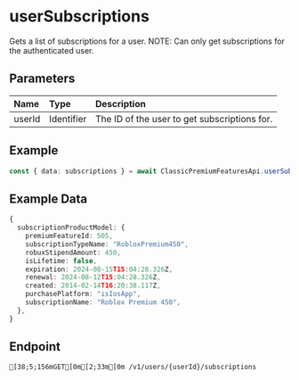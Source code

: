 
# userSubscriptions
Gets a list of subscriptions for a user. NOTE: Can only get subscriptions for the authenticated user.


## Parameters
| Name   | Type       | Description                                  |
| :----- | :--------- | :------------------------------------------- |
| userId | Identifier | The ID of the user to get subscriptions for. |



## Example
```ts copy showLineNumbers
const { data: subscriptions } = await ClassicPremiumFeaturesApi.userSubscriptions({ userId: 45348281 }); 
```


## Example Data
```ts copy showLineNumbers
{
  subscriptionProductModel: {
    premiumFeatureId: 505,
    subscriptionTypeName: "RobloxPremium450",
    robuxStipendAmount: 450,
    isLifetime: false,
    expiration: 2024-08-15T15:04:28.326Z,
    renewal: 2024-08-12T15:04:28.326Z,
    created: 2014-02-14T16:20:38.117Z,
    purchasePlatform: "isIosApp",
    subscriptionName: "Roblox Premium 450",
  },
} 
```


## Endpoint
```ansi
[38;5;156mGET[0m[2;33m[0m /v1/users/{userId}/subscriptions
```
  